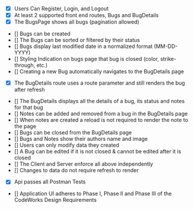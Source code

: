 * [X] Users Can Register, Login, and Logout
* [X] At least 2 supported front end routes, Bugs and BugDetails
* [X] The BugsPage shows all bugs (pagination allowed)
* [] Bugs can be created
* [] The Bugs can be sorted or filtered by their status
* [] Bugs display last modified date in a normalized format (MM-DD-YYYY)
* [] Styling Indication on bugs page that bug is closed (color, strike-through, etc.)
* [] Creating a new Bug automatically navigates to the BugDetails page
* [X] The BugDetails route uses a route parameter and still renders the bug after refresh
* [] The BugDetails displays all the details of a bug, its status and notes for that bug
* [] Notes can be added and removed from a bug in the BugDetails page
* [] When notes are created a reload is not required to render the note to the page
* [] Bugs can be closed from the BugDetails page
* [] Bugs and Notes show their authors name and image
* [] Users can only modify data they created
* [] A Bug can be edited if it is not closed & cannot be edited after it is closed
* [] The Client and Server enforce all above independently
* [] Changes to data do not require refresh to render
* [X] Api passes all Postman Tests
* [] Application UI adheres to Phase I, Phase II and Phase III of the CodeWorks Design Requirements